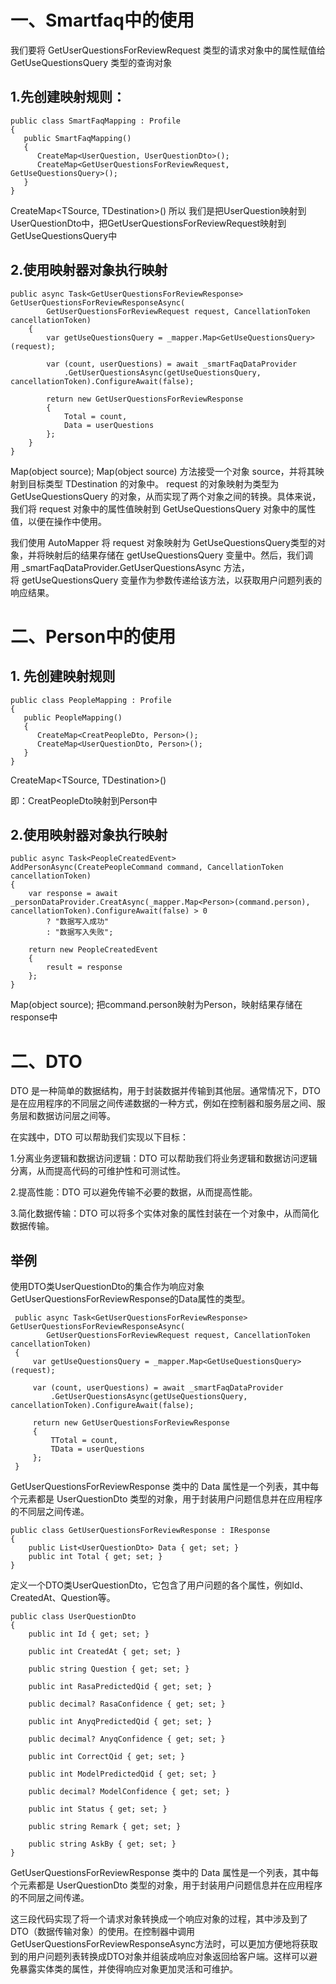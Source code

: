 
# 一、Smartfaq中的使用

我们要将 GetUserQuestionsForReviewRequest 类型的请求对象中的属性赋值给 GetUseQuestionsQuery 类型的查询对象

## 1.先创建映射规则：

```
public class SmartFaqMapping : Profile
{
   public SmartFaqMapping()
   {
      CreateMap<UserQuestion, UserQuestionDto>();
      CreateMap<GetUserQuestionsForReviewRequest, GetUseQuestionsQuery>();
   }
}
```

CreateMap<TSource, TDestination>()
所以 我们是把UserQuestion映射到UserQuestionDto中，把GetUserQuestionsForReviewRequest映射到GetUseQuestionsQuery中

## 2.使用映射器对象执行映射

```
public async Task<GetUserQuestionsForReviewResponse> GetUserQuestionsForReviewResponseAsync(
        GetUserQuestionsForReviewRequest request, CancellationToken cancellationToken)
    {
        var getUseQuestionsQuery = _mapper.Map<GetUseQuestionsQuery>(request);

        var (count, userQuestions) = await _smartFaqDataProvider
            .GetUserQuestionsAsync(getUseQuestionsQuery, cancellationToken).ConfigureAwait(false);

        return new GetUserQuestionsForReviewResponse
        {
            Total = count,
            Data = userQuestions
        };
    }
}
```

Map<TDestination>(object source);
Map<TDestination>(object source) 方法接受一个对象 source，并将其映射到目标类型 TDestination 的对象中。
request 的对象映射为类型为 GetUseQuestionsQuery 的对象，从而实现了两个对象之间的转换。具体来说，我们将 request 对象中的属性值映射到 GetUseQuestionsQuery 对象中的属性值，以便在操作中使用。

我们使用 AutoMapper 将 request 对象映射为 GetUseQuestionsQuery类型的对象，并将映射后的结果存储在 getUseQuestionsQuery 变量中。然后，我们调用 _smartFaqDataProvider.GetUserQuestionsAsync 方法，将 getUseQuestionsQuery 变量作为参数传递给该方法，以获取用户问题列表的响应结果。

# 二、Person中的使用

## 1. 先创建映射规则

```
public class PeopleMapping : Profile
{
   public PeopleMapping()
   {
      CreateMap<CreatPeopleDto, Person>();
      CreateMap<UserQuestionDto, Person>();
   }
}
```

CreateMap<TSource, TDestination>()

即：CreatPeopleDto映射到Person中

## 2.使用映射器对象执行映射

```
public async Task<PeopleCreatedEvent> AddPersonAsync(CreatePeopleCommand command, CancellationToken cancellationToken)
{
    var response = await _personDataProvider.CreatAsync(_mapper.Map<Person>(command.person), cancellationToken).ConfigureAwait(false) > 0
        ? "数据写入成功"
        : "数据写入失败";
            
    return new PeopleCreatedEvent
    {
        result = response
    };
}
```

Map<TDestination>(object source);
把command.person映射为Person，映射结果存储在response中

# 二、DTO

DTO 是一种简单的数据结构，用于封装数据并传输到其他层。通常情况下，DTO 是在应用程序的不同层之间传递数据的一种方式，例如在控制器和服务层之间、服务层和数据访问层之间等。

在实践中，DTO 可以帮助我们实现以下目标：

1.分离业务逻辑和数据访问逻辑：DTO 可以帮助我们将业务逻辑和数据访问逻辑分离，从而提高代码的可维护性和可测试性。

2.提高性能：DTO 可以避免传输不必要的数据，从而提高性能。

3.简化数据传输：DTO 可以将多个实体对象的属性封装在一个对象中，从而简化数据传输。

## 举例

使用DTO类UserQuestionDto的集合作为响应对象GetUserQuestionsForReviewResponse的Data属性的类型。
```
 public async Task<GetUserQuestionsForReviewResponse> GetUserQuestionsForReviewResponseAsync(
        GetUserQuestionsForReviewRequest request, CancellationToken cancellationToken)
 {
     var getUseQuestionsQuery = _mapper.Map<GetUseQuestionsQuery>(request);

     var (count, userQuestions) = await _smartFaqDataProvider
         .GetUserQuestionsAsync(getUseQuestionsQuery, cancellationToken).ConfigureAwait(false);

     return new GetUserQuestionsForReviewResponse
     {
         TTotal = count,
         TData = userQuestions
     };
 }
```

GetUserQuestionsForReviewResponse 类中的 Data 属性是一个列表，其中每个元素都是 UserQuestionDto 类型的对象，用于封装用户问题信息并在应用程序的不同层之间传递。

```
public class GetUserQuestionsForReviewResponse : IResponse
{
    public List<UserQuestionDto> Data { get; set; }
    public int Total { get; set; }
}
```

定义一个DTO类UserQuestionDto，它包含了用户问题的各个属性，例如Id、CreatedAt、Question等。

```
public class UserQuestionDto
{
    public int Id { get; set; }

    public int CreatedAt { get; set; }

    public string Question { get; set; }

    public int RasaPredictedQid { get; set; }

    public decimal? RasaConfidence { get; set; }

    public int AnyqPredictedQid { get; set; }

    public decimal? AnyqConfidence { get; set; }

    public int CorrectQid { get; set; }
    
    public int ModelPredictedQid { get; set; }

    public decimal? ModelConfidence { get; set; }

    public int Status { get; set; }

    public string Remark { get; set; }

    public string AskBy { get; set; }
}
```

GetUserQuestionsForReviewResponse 类中的 Data 属性是一个列表，其中每个元素都是 UserQuestionDto 类型的对象，用于封装用户问题信息并在应用程序的不同层之间传递。

这三段代码实现了将一个请求对象转换成一个响应对象的过程，其中涉及到了DTO（数据传输对象）的使用。在控制器中调用GetUserQuestionsForReviewResponseAsync方法时，可以更加方便地将获取到的用户问题列表转换成DTO对象并组装成响应对象返回给客户端。这样可以避免暴露实体类的属性，并使得响应对象更加灵活和可维护。